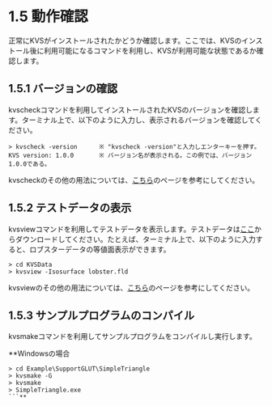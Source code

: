 # 1.5 動作確認 #
正常にKVSがインストールされたかどうか確認します。ここでは、KVSのインストール後に利用可能になるコマンドを利用し、KVSが利用可能な状態であるか確認します。

## 1.5.1 バージョンの確認 ##
kvscheckコマンドを利用してインストールされたKVSのバージョンを確認します。ターミナル上で、以下のように入力し、表示されるバージョンを確認してください。

```
> kvscheck -version      ※ "kvscheck -version"と入力しエンターキーを押す。
KVS version: 1.0.0       ※ バージョン名が表示される。この例では、バージョン1.0.0である。
```

kvscheckのその他の用法については、[こちら](KVS_kvscheck_jp.md)のページを参考にしてください。

## 1.5.2 テストデータの表示 ##
kvsviewコマンドを利用してテストデータを表示します。テストデータは[ここ](http://kvs.googlecode.com/files/KVS-data-1.0.0.zip)からダウンロードしてください。たとえば、ターミナル上で、以下のように入力すると、ロブスターデータの等値面表示ができます。

```
> cd KVSData
> kvsview -Isosurface lobster.fld
```

kvsviewのその他の用法については、[こちら](KVS_kvsview_jp.md)のページを参考にしてください。

## 1.5.3 サンプルプログラムのコンパイル ##
kvsmakeコマンドを利用してサンプルプログラムをコンパイルし実行します。

**Windowsの場合
```
> cd Example\SupportGLUT\SimpleTriangle
> kvsmake -G
> kvsmake
> SimpleTriangle.exe
```**

